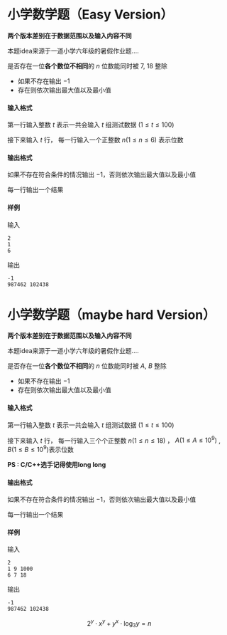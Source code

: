 # 小学数学题（Easy Version）

**两个版本差别在于数据范围以及输入内容不同**

本题idea来源于一道小学六年级的暑假作业题....

是否存在一位**各个数位不相同**的 $n$ 位数能同时被 $7$, $18$ 整除

* 如果不存在输出 $-1$
* 存在则依次输出最大值以及最小值



#### 输入格式

第一行输入整数 $t$ 表示一共会输入 $t$ 组测试数据 $(1\le t\le100)$

接下来输入 $t$ 行， 每一行输入一个正整数 $n(1\le n\le 6)$ 表示位数

#### 输出格式

如果不存在符合条件的情况输出 $-1$，否则依次输出最大值以及最小值

每一行输出一个结果

#### 样例

输入

```
2
1
6
```

输出

```
-1
987462 102438
```



















# 小学数学题（maybe hard Version）

**两个版本差别在于数据范围以及输入内容不同**

本题idea来源于一道小学六年级的暑假作业题....

是否存在一位**各个数位不相同**的 $n$ 位数能同时被 $A$, $B$ 整除

* 如果不存在输出 $-1$
* 存在则依次输出最大值以及最小值



#### 输入格式

第一行输入整数 $t$ 表示一共会输入 $t$ 组测试数据 $(1\le t\le100)$

接下来输入 $t$ 行， 每一行输入三个个正整数 $n(1\le n\le 18)$ ， $A(1\le A\le10^9)$ , $B(1\le B \le 10^9)$表示位数

**PS : C/C++选手记得使用long long**

#### 输出格式

如果不存在符合条件的情况输出 $-1$，否则依次输出最大值以及最小值

每一行输出一个结果

#### 样例

输入

```
2
1 9 1000
6 7 18
```

输出

```
-1
987462 102438
```






$$
2^y \cdot x^y + y^x \cdot \log_3 y = n
$$
